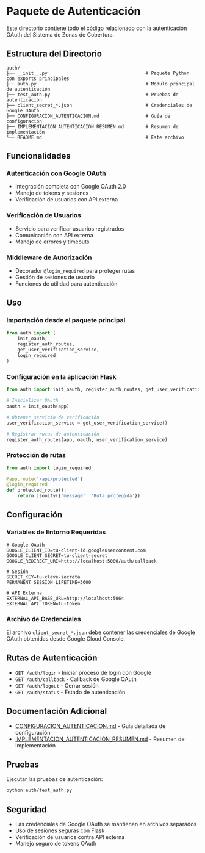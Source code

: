 # Paquete de Autenticación

Este directorio contiene todo el código relacionado con la autenticación OAuth del Sistema de Zonas de Cobertura.

## Estructura del Directorio

```
auth/
├── __init__.py                                    # Paquete Python con exports principales
├── auth.py                                        # Módulo principal de autenticación
├── test_auth.py                                   # Pruebas de autenticación
├── client_secret_*.json                           # Credenciales de Google OAuth
├── CONFIGURACION_AUTENTICACION.md                 # Guía de configuración
├── IMPLEMENTACION_AUTENTICACION_RESUMEN.md        # Resumen de implementación
└── README.md                                      # Este archivo
```

## Funcionalidades

### Autenticación con Google OAuth
- Integración completa con Google OAuth 2.0
- Manejo de tokens y sesiones
- Verificación de usuarios con API externa

### Verificación de Usuarios
- Servicio para verificar usuarios registrados
- Comunicación con API externa
- Manejo de errores y timeouts

### Middleware de Autorización
- Decorador `@login_required` para proteger rutas
- Gestión de sesiones de usuario
- Funciones de utilidad para autenticación

## Uso

### Importación desde el paquete principal

```python
from auth import (
    init_oauth,
    register_auth_routes,
    get_user_verification_service,
    login_required
)
```

### Configuración en la aplicación Flask

```python
from auth import init_oauth, register_auth_routes, get_user_verification_service

# Inicializar OAuth
oauth = init_oauth(app)

# Obtener servicio de verificación
user_verification_service = get_user_verification_service()

# Registrar rutas de autenticación
register_auth_routes(app, oauth, user_verification_service)
```

### Protección de rutas

```python
from auth import login_required

@app.route('/api/protected')
@login_required
def protected_route():
    return jsonify({'message': 'Ruta protegida'})
```

## Configuración

### Variables de Entorno Requeridas

```env
# Google OAuth
GOOGLE_CLIENT_ID=tu-client-id.googleusercontent.com
GOOGLE_CLIENT_SECRET=tu-client-secret
GOOGLE_REDIRECT_URI=http://localhost:5000/auth/callback

# Sesión
SECRET_KEY=tu-clave-secreta
PERMANENT_SESSION_LIFETIME=3600

# API Externa
EXTERNAL_API_BASE_URL=http://localhost:5064
EXTERNAL_API_TOKEN=tu-token
```

### Archivo de Credenciales

El archivo `client_secret_*.json` debe contener las credenciales de Google OAuth obtenidas desde Google Cloud Console.

## Rutas de Autenticación

- `GET /auth/login` - Iniciar proceso de login con Google
- `GET /auth/callback` - Callback de Google OAuth
- `GET /auth/logout` - Cerrar sesión
- `GET /auth/status` - Estado de autenticación

## Documentación Adicional

- [CONFIGURACION_AUTENTICACION.md](CONFIGURACION_AUTENTICACION.md) - Guía detallada de configuración
- [IMPLEMENTACION_AUTENTICACION_RESUMEN.md](IMPLEMENTACION_AUTENTICACION_RESUMEN.md) - Resumen de implementación

## Pruebas

Ejecutar las pruebas de autenticación:

```bash
python auth/test_auth.py
```

## Seguridad

- Las credenciales de Google OAuth se mantienen en archivos separados
- Uso de sesiones seguras con Flask
- Verificación de usuarios contra API externa
- Manejo seguro de tokens OAuth
